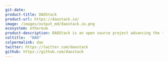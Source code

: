 ```yaml
---
git-date:
product-title: DAOStack
product-url: https://daostack.io/
image: /images/output_md/daostack.io.png
ecosystem: ethereum
product-description: DAOStack is an open source project advancing the technology and adoption of decentralized governance.
coltitle:  "DAO"
colpermalink: dao
twitter: https://twitter.com/daostack
github: https://github.com/daostack
---
```


